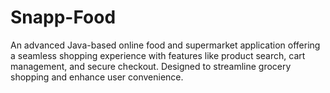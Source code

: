 # Snapp-Food
An advanced Java-based online food and supermarket application offering a seamless shopping experience with features like product search, cart management, and secure checkout. Designed to streamline grocery shopping and enhance user convenience.
